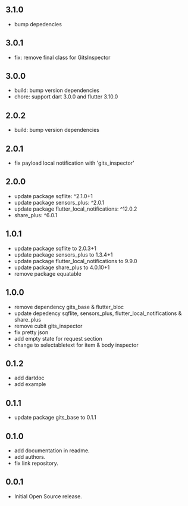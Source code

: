 ## 3.1.0

- bump depedencies

## 3.0.1

- fix: remove final class for GitsInspector

## 3.0.0

- build: bump version dependencies
- chore: support dart 3.0.0 and flutter 3.10.0

## 2.0.2

- build: bump version dependencies

## 2.0.1

- fix payload local notification with 'gits_inspector'

## 2.0.0

- update package sqflite: ^2.1.0+1
- update package sensors_plus: ^2.0.1
- update package flutter_local_notifications: ^12.0.2
- share_plus: ^6.0.1

## 1.0.1

- update package sqflite to 2.0.3+1
- update package sensors_plus to 1.3.4+1
- update package flutter_local_notifications to 9.9.0
- update package share_plus to 4.0.10+1
- remove package equatable

## 1.0.0

- remove dependency gits_base & flutter_bloc
- update depedency sqflite, sensors_plus, flutter_local_notifications & share_plus
- remove cubit gits_inspector
- fix pretty json
- add empty state for request section
- change to selectabletext for item & body inspector

## 0.1.2

- add dartdoc
- add example

## 0.1.1

- update package gits_base to 0.1.1

## 0.1.0

- add documentation in readme.
- add authors.
- fix link repository.

## 0.0.1

- Initial Open Source release.
